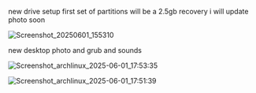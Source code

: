 new drive setup first set of partitions will be a 2.5gb recovery i will update photo soon

![Screenshot_20250601_155310](https://github.com/user-attachments/assets/e8a61d50-68de-4ff5-bd81-bee84bed094c)



new desktop photo and grub and sounds

![Screenshot_archlinux_2025-06-01_17:53:35](https://github.com/user-attachments/assets/aab02b88-506f-4ae8-9c13-ab1aee0cebb4)


![Screenshot_archlinux_2025-06-01_17:51:39](https://github.com/user-attachments/assets/5185e939-33eb-4048-b1e6-0304fec2e16b)



